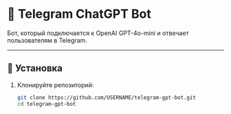 # 🤖 Telegram ChatGPT Bot

Бот, который подключается к OpenAI GPT-4o-mini и отвечает пользователям в Telegram.

---

## 🔧 Установка

1. Клонируйте репозиторий:
   ```bash
   git clone https://github.com/USERNAME/telegram-gpt-bot.git
   cd telegram-gpt-bot
